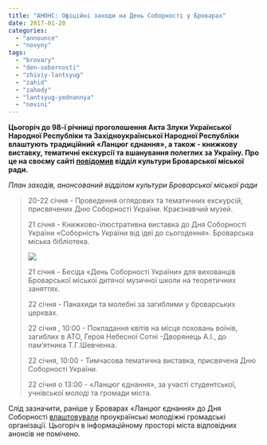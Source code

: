 ```yaml
---
title: "АНОНС: Офіційні заходи на День Соборності у Броварах"
date: 2017-01-20
categories: 
  - "announce"
  - "novyny"
tags: 
  - "brovary"
  - "den-sobornosti"
  - "zhiviy-lantsyug"
  - "zahid"
  - "zahody"
  - "lantsyug-yednannya"
  - "novini"
---
```


**Цьогоріч до 98-ї річниці проголошення Акта Злуки Української Народної Республіки та Західноукраїнської Народної Республіки влаштують традиційний «Ланцюг єднання», а також - книжкову виставку, тематичні екскурсії та вшанування полеглих за Україну. Про це на своєму сайті [повідомив](http://www.kulturabr.kiev.ua/golovny-novyny/plan-miskyh-zahodiv-z-vidznachennya-u-2017-roci-dnya-sobornosti-ukrayiny-98-yi) відділ культури Броварської міської ради.**

_План заходів, анонсований відділом культури Броварської міської ради_

> 20-22 січня - Проведення оглядових та тематичних екскурсій, присвячених Дню Соборності України. Краєзнавчий музей.
> 
> 21 січня - Книжково-ілюстративна виставка до Дня Соборності України «Соборність України від ідеї до сьогодення». Броварська міська бібліотека.
> 
> [![](https://mpz.brovary.org/wp-content/uploads/2017/01/den-sobornosti-nezalezhnist-UINP.jpg)](https://mpz.brovary.org/wp-content/uploads/2017/01/den-sobornosti-nezalezhnist-UINP.jpg)
> 
> 21 січня - Бесіда «День Соборності України» для вихованців Броварської міської дитячої музичної школи на теоретичних заняттях.
> 
> 22 січня - Панахиди та молебні за загиблими у броварських церквах.
> 
> 22 січня , 10:00 - Покладання квітів на місця поховань воїнів, загиблих в АТО, Героя Небесної Сотні -Дворянець А.І., до пам’ятника Т.Г.Шевченка.
> 
> 22 січня, 10:00 - Тимчасова тематична виставка, присвячена Дню Соборності України.
> 
> 22 січня о 13:00 - «Ланцюг єднання», за участі студентської, учнівської молоді та громади міста.

Слід зазначити, раніше у Броварах «Ланцюг єднання» до Дня Соборності [влаштовували](https://mpz.brovary.org/na-den-sobornosti-brovarska-molod-vshanuvala-kiborgiv-ta-nebesnu-sotnyu-fotoreportazh/) проукраїнські молодіжні громадські організації. Цьогоріч в інформаційному просторі міста відповідних анонсів не помічено.
